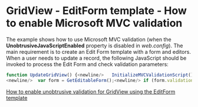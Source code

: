 # GridView - EditForm template - How to enable Microsoft MVC validation


<p>The example shows how to use Microsoft MVC validation (when the <strong>UnobtrusiveJavaScriptEnabled</strong> property is disabled in <i>web.config</i>). The main requirement is to create an Edit Form template with a form and editors. When a user needs to update a record, the following JavaScript should be invoked to process the Edit Form and check validation parameters:</p>

```js
function UpdateGridView() {<newline/>	InitializeMVCValidationScript();
<newline/>	var form = GetEditableForm();<newline/>	if (form.validationCallbacks[0]())<newline/>		grid.UpdateEdit();<newline/>}<newline/>function InitializeMVCValidationScript() {<newline/>	var validationRulesScript = GetEditableForm().nextSibling;<newline/>	if (validationRulesScript && !validationRulesScript.executed) {<newline/>		validationRulesScript.executed = true;<newline/>		eval(validationRulesScript.text);<newline/>		Sys.Mvc.FormContext._Application_Load();<newline/>	}<newline/>}<newline/>function GetEditableForm() {<newline/>	return document.getElementById("frmProduct");<newline/>}
```

<p> </p><p><a href="https://www.devexpress.com/Support/Center/p/E3744">How to enable unobtrusive validation for GridView using the EditForm template</a></p>

<br/>


